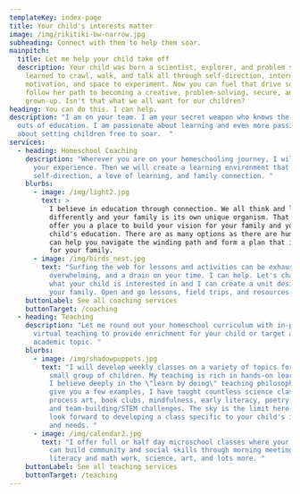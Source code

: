 ```yaml
---
templateKey: index-page
title: Your child's interests matter
image: /img/rikitiki-bw-narrow.jpg
subheading: Connect with them to help them soar.
mainpitch:
  title: Let me help your child take off
  description: Your child was born a scientist, explorer, and problem solver.  She
    learned to crawl, walk, and talk all through self-direction, internal
    motivation, and space to experiment. Now you can fuel that drive so she can
    follow her path to becoming a creative, problem-solving, secure, and happy
    grown-up. Isn't that what we all want for our children?
heading: You can do this. I can help.
description: "I am on your team. I am your secret weapon who knows the ins and
  outs of education. I am passionate about learning and even more passionate
  about setting children free to soar.  "
services:
  - heading: Homeschool Coaching
    description: "Wherever you are on your homeschooling journey, I will listen to
      your experience. Then we will create a learning environment that fosters
      self-direction, a love of learning, and family connection. "
    blurbs:
      - image: /img/light2.jpg
        text: >
          I believe in education through connection. We all think and learn
          differently and your family is its own unique organism. That's why I
          offer you a place to build your vision for your family and your
          child's education. There are as many options as there are humans and I
          can help you navigate the winding path and form a plan that is right
          for your family. 
      - image: /img/birds_nest.jpg
        text: "Surfing the web for lessons and activities can be exhausting,
          overwhelming, and a drain on your time. I can help. Let's chat about
          what your child is interested in and I can create a unit designed for
          your family. Open and go lessons, field trips, and resources. Done. "
    buttonLabel: See all coaching services
    buttonTarget: /coaching
  - heading: Teaching
    description: "Let me round out your homeschool curriculum with in-person or
      virtual teaching to provide enrichment for your child or target a specific
      academic topic. "
    blurbs:
      - image: /img/shadowpuppets.jpg
        text: "I will develop weekly classes on a variety of topics for your child or a
          small group of children. My teaching is rich in hands-on learning, and
          I believe deeply in the \"learn by doing\" teaching philosophy. To
          give you a few examples, I have taught countless science classes,
          process art, book clubs, mindfulness, early literacy, poetry, math,
          and team-building/STEM challenges. The sky is the limit here and I
          look forward to developing a class specific to your child's interests
          and needs. "
      - image: /img/calendar2.jpg
        text: "I offer full or half day microschool classes where your homeschool group
          can build community and social skills through morning meeting,
          literacy and math work, science, art, and lots more. "
    buttonLabel: See all teaching services
    buttonTarget: /teaching
---
```

